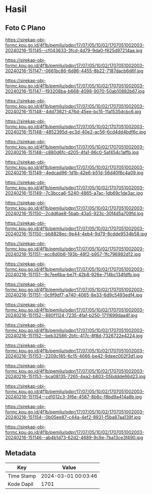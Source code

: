 # Hasil

## Foto C Plano

https://sirekap-obj-formc.kpu.go.id/4f1b/pemilu/pdpr/17/07/05/10/02/1707051002003-20240216-151145--cf043633-3fcd-4d79-9da0-f625d97214aa.jpg

https://sirekap-obj-formc.kpu.go.id/4f1b/pemilu/pdpr/17/07/05/10/02/1707051002003-20240216-151147--0661bc86-6d86-4455-8b22-7187dacb6d6f.jpg

https://sirekap-obj-formc.kpu.go.id/4f1b/pemilu/pdpr/17/07/05/10/02/1707051002003-20240216-151147--f93208ba-b668-4098-9070-50ab10882b67.jpg

https://sirekap-obj-formc.kpu.go.id/4f1b/pemilu/pdpr/17/07/05/10/02/1707051002003-20240216-151148--4dd73621-476d-45ee-bc15-11a1535dcbc6.jpg

https://sirekap-obj-formc.kpu.go.id/4f1b/pemilu/pdpr/17/07/05/10/02/1707051002003-20240216-151148--4852395d-ec3d-40e2-ac56-6cd4dd4bdf6c.jpg

https://sirekap-obj-formc.kpu.go.id/4f1b/pemilu/pdpr/17/07/05/10/02/1707051002003-20240216-151148--c880d6fc-d205-4fa1-86c0-5af454c1affb.jpg

https://sirekap-obj-formc.kpu.go.id/4f1b/pemilu/pdpr/17/07/05/10/02/1707051002003-20240216-151149--4edcad96-1d1b-42e6-b51d-56d40f8c4a09.jpg

https://sirekap-obj-formc.kpu.go.id/4f1b/pemilu/pdpr/17/07/05/10/02/1707051002003-20240216-151149--7c3bcca6-5240-4865-a7ac-1db69c1de3ac.jpg

https://sirekap-obj-formc.kpu.go.id/4f1b/pemilu/pdpr/17/07/05/10/02/1707051002003-20240216-151150--2cdd6ae8-5bab-43a5-923c-30f4d5a709fd.jpg

https://sirekap-obj-formc.kpu.go.id/4f1b/pemilu/pdpr/17/07/05/10/02/1707051002003-20240216-151150--bb8828ec-9e44-4eb4-9d79-8cdde9534b58.jpg

https://sirekap-obj-formc.kpu.go.id/4f1b/pemilu/pdpr/17/07/05/10/02/1707051002003-20240216-151151--ecc8d0b6-193b-48f2-b957-1fc796982d12.jpg

https://sirekap-obj-formc.kpu.go.id/4f1b/pemilu/pdpr/17/07/05/10/02/1707051002003-20240216-151151--9c7ee6ba-be7f-42b8-926e-714bc134fdfb.jpg

https://sirekap-obj-formc.kpu.go.id/4f1b/pemilu/pdpr/17/07/05/10/02/1707051002003-20240216-151151--0c9f9df7-a740-4065-8e33-6d9c5493edf4.jpg

https://sirekap-obj-formc.kpu.go.id/4f1b/pemilu/pdpr/17/07/05/10/02/1707051002003-20240216-151152--880f1124-7235-4faf-b250-1711699daa4f.jpg

https://sirekap-obj-formc.kpu.go.id/4f1b/pemilu/pdpr/17/07/05/10/02/1707051002003-20240216-151152--beb32586-2bfc-417c-8f8d-7326722e4224.jpg

https://sirekap-obj-formc.kpu.go.id/4f1b/pemilu/pdpr/17/07/05/10/02/1707051002003-20240216-151153--2209c185-6c15-4666-be42-9deec002f3d1.jpg

https://sirekap-obj-formc.kpu.go.id/4f1b/pemilu/pdpr/17/07/05/10/02/1707051002003-20240216-151153--bca08135-7265-4ea2-b803-05bddde66d23.jpg

https://sirekap-obj-formc.kpu.go.id/4f1b/pemilu/pdpr/17/07/05/10/02/1707051002003-20240216-151154--cd1012c3-3f6e-4587-8b6c-f8bd9a414a8b.jpg

https://sirekap-obj-formc.kpu.go.id/4f1b/pemilu/pdpr/17/07/05/10/02/1707051002003-20240216-151154--0b05ee87-c44a-4ef2-8931-f5ba87aa139f.jpg

https://sirekap-obj-formc.kpu.go.id/4f1b/pemilu/pdpr/17/07/05/10/02/1707051002003-20240216-151146--ab4b1d73-62d2-4689-9c9e-7ba13ce3f490.jpg


## Metadata

| Key        | Value               |
| ---------- | ------------------- |
| Time Stamp | 2024-03-01 00:03:46 |
| Kode Dapil | 1701                |




